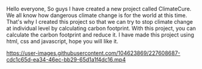 Hello everyone, So guys I have created a new project called ClimateCure. We all know how dangerous climate change is for the world at this time. That's why I created this project so that we can try to stop climate change at individual level by calculating carbon footprint. With this project, you can calculate the carbon footprint and reduce it. I have made this project using html, css and javascript, hope you will like it.

https://user-images.githubusercontent.com/104623869/227608687-cdc1c65d-ea34-46ec-bb29-65d1a1f4dc16.mp4


